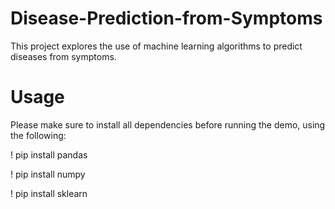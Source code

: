 # Disease-Prediction-from-Symptoms
This project explores the use of machine learning algorithms to predict diseases from symptoms.


# Usage
Please make sure to install all dependencies before running the demo, using the following:

! pip install pandas

! pip install numpy

! pip install sklearn
